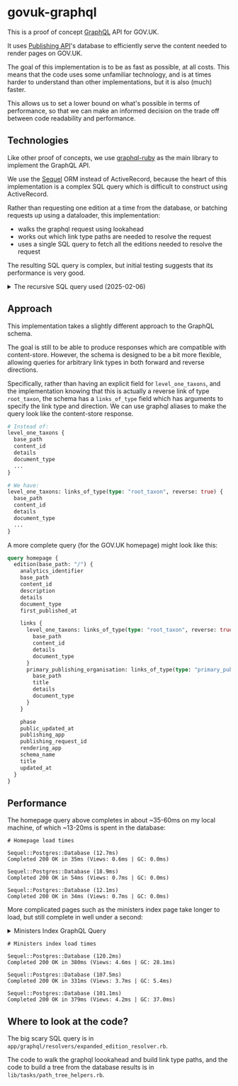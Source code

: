 # govuk-graphql

This is a proof of concept [GraphQL][graphql] API for GOV.UK.

It uses [Publishing API][publishing_api]'s database to efficiently serve the content needed to render pages on GOV.UK.

The goal of this implementation is to be as fast as possible, at all costs. This means that the
code uses some unfamiliar technology, and is at times harder to understand than other implementations,
but it is also (much) faster.

This allows us to set a lower bound on what's possible in terms of performance, so that we can make
an informed decision on the trade off between code readability and performance.

## Technologies

Like other proof of concepts, we use [graphql-ruby][graphql_ruby] as the main library to implement the GraphQL API.

We use the [Sequel][sequel] ORM instead of ActiveRecord, because the heart of this implementation is a complex SQL
query which is difficult to construct using ActiveRecord.

Rather than requesting one edition at a time from the database, or batching requests up using a dataloader,
this implementation:

- walks the graphql request using lookahead
- works out which link type paths are needed to resolve the request
- uses a single SQL query to fetch all the editions needed to resolve the request

The resulting SQL query is complex, but initial testing suggests that its performance is very good.

<details>
<summary>The recursive SQL query used (2025-02-06)</summary>

```sql
WITH RECURSIVE
"link_type_paths" AS (
  SELECT trim_array(path, 1) as path, path[array_upper(path, 1)] as next
  FROM json_to_recordset($1) AS paths(path text[])
),
"reverse_link_type_paths" AS (
  SELECT trim_array(path, 1) as path, path[array_upper(path, 1)] as next
  FROM json_to_recordset($2) AS paths(path text[])
),
"edition_links" AS (
  SELECT 'root' AS "type", '{}'::text[] AS "path", ARRAY["editions"."id"]::int[] AS "id_path", "documents"."content_id" AS "content_id", "editions"."id" AS "edition_id", "editions".*
  FROM "editions"
  INNER JOIN "documents" ON ("documents"."id" = "editions"."document_id")
  WHERE (("state" = 'published') AND ("locale" = 'en') AND ("base_path" = $3)
)
UNION ALL (
    WITH "edition_links" AS (SELECT * FROM "edition_links")
    SELECT 'forward edition' AS "type", ("edition_links"."path" || "link_type") AS "path", ("edition_links"."id_path" || "editions"."id") AS "id_path", "documents"."content_id" AS "content_id", "editions"."id" AS "edition_id", "editions".*
    FROM "edition_links"
    INNER JOIN "link_type_paths" ON ("link_type_paths"."path" = "edition_links"."path")
    INNER JOIN "links" ON (("links"."edition_id" = "edition_links"."edition_id") AND ("links"."link_type" = "link_type_paths"."next"))
    INNER JOIN "documents" ON (("documents"."content_id" = "links"."target_content_id") AND ("documents"."locale" = 'en'))
    INNER JOIN "editions" ON (("editions"."document_id" = "documents"."id") AND ("editions"."state" = 'published')
  )
  UNION ALL (
    SELECT 'reverse edition' AS "type", ("edition_links"."path" || "link_type") AS "path", ("edition_links"."id_path" || "editions"."id") AS "id_path", "documents"."content_id" AS "content_id", "editions"."id" AS "edition_id", "editions".*
    FROM "edition_links"
    INNER JOIN "reverse_link_type_paths" ON ("reverse_link_type_paths"."path" = "edition_links"."path")
    INNER JOIN "links" ON (("links"."target_content_id" = "edition_links"."content_id") AND ("links"."link_type" = "reverse_link_type_paths"."next"))
    INNER JOIN "editions" ON (("editions"."id" = "links"."edition_id") AND ("editions"."state" = 'published'))
    INNER JOIN "documents" ON (("documents"."id" = "editions"."document_id") AND ("documents"."locale" = 'en'))
  )
  UNION ALL (
    SELECT 'forward link set' AS "type", ("edition_links"."path" || "link_type") AS "path", ("edition_links"."id_path" || "editions"."id") AS "id_path", "documents"."content_id" AS "content_id", "editions"."id" AS "edition_id", "editions".*
    FROM "edition_links"
    INNER JOIN "link_type_paths" ON ("link_type_paths"."path" = "edition_links"."path")
    INNER JOIN "link_sets" ON ("link_sets"."content_id" = "edition_links"."content_id")
    INNER JOIN "links" ON (("links"."link_set_id" = "link_sets"."id") AND ("links"."link_type" = "link_type_paths"."next"))
    INNER JOIN "documents" ON (("documents"."content_id" = "links"."target_content_id") AND ("documents"."locale" = 'en'))
    INNER JOIN "editions" ON (("editions"."document_id" = "documents"."id") AND ("editions"."state" = 'published'))
  )
  UNION ALL (
    SELECT 'reverse link set' AS "type", ("edition_links"."path" || "link_type") AS "path", ("edition_links"."id_path" || "editions"."id") AS "id_path", "documents"."content_id" AS "content_id", "editions"."id" AS "edition_id", "editions".*
    FROM "edition_links"
    INNER JOIN "reverse_link_type_paths" ON ("reverse_link_type_paths"."path" = "edition_links"."path")
    INNER JOIN "links" ON (("links"."target_content_id" = "edition_links"."content_id") AND ("links"."link_type" = "reverse_link_type_paths"."next"))
    INNER JOIN "link_sets" ON ("link_sets"."id" = "links"."link_set_id")
    INNER JOIN "documents" ON (("documents"."content_id" = "link_sets"."content_id") AND ("documents"."locale" = 'en'))
    INNER JOIN "editions" ON (("editions"."document_id" = "documents"."id") AND ("editions"."state" = 'published')))
  )
)
SELECT * FROM "edition_links"
```

</details>

## Approach

This implementation takes a slightly different approach to the GraphQL schema.

The goal is still to be able to produce responses which are compatible with content-store. However,
the schema is designed to be a bit more flexible, allowing queries for arbitrary link types in both forward and reverse
directions.

Specifically, rather than having an explicit field for `level_one_taxons`, and the implementation knowing that this
is actually a reverse link of type `root_taxon`, the schema has a `links_of_type` field which has arguments to specify
the link type and direction. We can use graphql aliases to make the query look like the content-store response.

```graphql
# Instead of:
level_one_taxons {
  base_path
  content_id
  details
  document_type
  ...
}

# We have:
level_one_taxons: links_of_type(type: "root_taxon", reverse: true) {
  base_path
  content_id
  details
  document_type
  ...
}
```

A more complete query (for the GOV.UK homepage) might look like this:

```graphql
query homepage {
  edition(base_path: "/") {
    analytics_identifier
    base_path
    content_id
    description
    details
    document_type
    first_published_at

    links {
      level_one_taxons: links_of_type(type: "root_taxon", reverse: true) {
        base_path
        content_id
        details
        document_type
      }
      primary_publishing_organisation: links_of_type(type: "primary_publishing_organisation") {
        base_path
        title
        details
        document_type
      }
    }

    phase
    public_updated_at
    publishing_app
    publishing_request_id
    rendering_app
    schema_name
    title
    updated_at
  }
}
```

## Performance

The homepage query above completes in about ~35-60ms on my local machine, of which ~13-20ms is spent in the database:

```
# Homepage load times

Sequel::Postgres::Database (12.7ms)
Completed 200 OK in 35ms (Views: 0.6ms | GC: 0.0ms)

Sequel::Postgres::Database (18.9ms)
Completed 200 OK in 54ms (Views: 0.7ms | GC: 0.0ms)

Sequel::Postgres::Database (12.1ms)
Completed 200 OK in 34ms (Views: 0.7ms | GC: 0.0ms)
```

More complicated pages such as the ministers index page take longer to load, but still complete in well under a second:

<details>
<summary>Ministers Index GraphQL Query</summary>

```graphql
fragment Person on Edition {
    title
    base_path
    details
    links {
        role_appointments: links_of_type(type: "person", reverse: true) {
            links {
                role: links_of_type(type: "role") {
                    title
                    base_path
                }
            }
        }
    }
}

fragment Department on Edition {
    base_path
    links {
        ordered_ministers: links_of_type(type: "ordered_ministers") {
            base_path
        }
        ordered_roles: links_of_type(type: "ordered_roles") {
            content_id
        }
    }
}

query ministers_index {
    edition(base_path: "/government/ministers") {
        title
        links {
            ordered_cabinet_ministers: links_of_type(type: "ordered_cabinet_ministers") {
                ...Person
            }
            ordered_also_attends_cabinet: links_of_type(
                type: "ordered_also_attends_cabinet"
            ) {
                ...Person
            }
            ordered_ministerial_departments: links_of_type(
                type: "ordered_ministerial_departments"
            ) {
                ...Department
            }
            ordered_assistant_whips: links_of_type(type: "ordered_assistant_whips") {
                ...Person
            }
            ordered_baronesses_and_lords_in_waiting_whips: links_of_type(
                type: "ordered_baronesses_and_lords_in_waiting_whips"
            ) {
                ...Person
            }
            ordered_house_lords_whips: links_of_type(type: "ordered_house_lords_whips") {
                ...Person
            }
            ordered_house_of_commons_whips: links_of_type(
                type: "ordered_house_of_commons_whips"
            ) {
                ...Person
            }
            ordered_junior_lords_of_the_treasury_whips: links_of_type(
                type: "ordered_junior_lords_of_the_treasury_whips"
            ) {
                ...Person
            }
        }
    }
}
```

</details>

```
# Ministers index load times

Sequel::Postgres::Database (120.2ms)
Completed 200 OK in 380ms (Views: 4.6ms | GC: 28.1ms)

Sequel::Postgres::Database (107.5ms)
Completed 200 OK in 331ms (Views: 3.7ms | GC: 5.4ms)

Sequel::Postgres::Database (101.1ms)
Completed 200 OK in 379ms (Views: 4.2ms | GC: 37.0ms)
```

## Where to look at the code?

The big scary SQL query is in `app/graphql/resolvers/expanded_edition_resolver.rb`.

The code to walk the graphql loookahead and build link type paths, and the code to build a tree from
the database results is in `lib/tasks/path_tree_helpers.rb`.


<!-- References -->
[graphql]: https://graphql.org/
[publishing_api]: https://github.com/alphagov/publishing-api
[graphql_ruby]: https://graphql-ruby.org/
[sequel]: https://sequel.jeremyevans.net/

